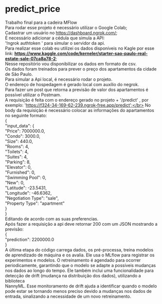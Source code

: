 # predict_price
Trabalho final para a cadeira MFlow </br>
Para rodar esse projeto é necessário utilizar o Google Colab; </br>
Cadastrar um usuário no https://dashboard.ngrok.com/; </br>
É necessário adicionar a cédula que simula a API: </br>
'!ngrok authtoken <SEU TOKEN>' para simular o servidor da api.  </br>
Para realizar esse colab eu utilizei os dados disponíveis no Kagle por esse link: **https://www.kaggle.com/code/kerneler/starter-sao-paulo-real-estate-sale-07ca8a78-2**; </br>
Nesse repositório vou disponibilizar os dados em formato de csv. </br>
Os dados foram treinados para prever o preço dos apartamentos da cidade de São Paulo.  </br>
Para simular a Api local, é necessário rodar o projeto. </br>
O endereço de hospedagem é gerado local com auxílio do negrok. </br>
Para fazer um post que retorna a previsão de valor dos apartamentos é possível utilizar o Postmam.</br>
A requisição é feita com o endereço gerado no projeto + '/predict' , por exemplo: 'https://f324-34-169-62-239.ngrok-free.app/predict';</br>
No body da requisição é necessário colocar as informações do apartamentos no seguinte formato:</br>
{</br>
  "input_data": {</br>
    "Price": 7000000.0,</br>
    "Condo": 3000.0,</br>
    "Size": 440.0,</br>
    "Rooms": 4,</br>
    "Toilets": 4,</br>
    "Suites": 4,</br>
    "Parking": 8,</br>
    "Elevator": 0,</br>
    "Furnished": 0,</br>
    "Swimming Pool": 0,</br>
    "New": 0,</br>
    "Latitude": -23.5431,</br>
    "Longitude": -46.6362,</br>
    "Negotiation Type": "sale",</br>
    "Property Type": "apartment"</br>
  }</br>
}</br>
Editando de acordo com as suas preferencias.</br>
Após fazer a requisição a api deve retornar 200 com um JSON mostrando a previsão:</br>
{</br>
    "prediction": 2200000.0</br>
}</br>
A última etapa do código carrega dados, os pré-processa, treina modelos de aprendizado de máquina e os avalia. Ele usa o MLflow para registrar os experimentos e modelos. O retreinamento é agendado para ocorrer </br> periodicamente, garantindo que o modelo se adapte a possíveis mudanças nos dados ao longo do tempo. Ele também inclui uma funcionalidade para detecção de drift (mudança na distribuição dos dados), utilizando a biblioteca </br>NannyML. Esse monitoramento de drift ajuda a identificar quando o modelo pode estar se tornando menos preciso devido a mudanças nos dados de entrada, sinalizando a necessidade de um novo retreinamento.</br>
